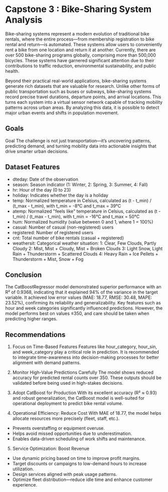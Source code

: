 # Capstone 3 : Bike-Sharing System Analysis

Bike-sharing systems represent a modern evolution of traditional bike rentals, where the entire process—from membership registration to bike rental and return—is automated. These systems allow users to conveniently rent a bike from one location and return it at another. Currently, there are over 500 bike-sharing programs globally, comprising more than 500,000 bicycles. These systems have garnered significant attention due to their contributions to traffic reduction, environmental sustainability, and public health.

Beyond their practical real-world applications, bike-sharing systems generate rich datasets that are valuable for research. Unlike other forms of public transportation such as buses or subways, bike-sharing systems record precise travel durations, departure points, and arrival locations. This turns each system into a virtual sensor network capable of tracking mobility patterns across urban areas. By analyzing this data, it is possible to detect major urban events and shifts in population movement.

## Goals
Goal
The challenge is not just transportation—it’s uncovering patterns, predicting demand, and turning mobility data into actionable insights that drive smarter urban decisions.

## Dataset Features
- dteday: Date of the observation
- season: Season indicator (1: Winter, 2: Spring, 3: Summer, 4: Fall)
- hr: Hour of the day (0 to 23)
- holiday: Indicates whether the day is a holiday
- temp: Normalized temperature in Celsius, calculated as (t - t_min) / (t_max - t_min), with t_min = -8°C and t_max = 39°C
- atemp: Normalized "feels like" temperature in Celsius, calculated as (t - t_min) / (t_max - t_min), with t_min = -16°C and t_max = 50°C
- hum: Normalized humidity (value between 0 and 1, where 1 = 100%)
- casual: Number of casual (non-registered) users
- registered: Number of registered users
- cnt: Total number of bike rentals (casual + registered)
- weathersit: Categorical weather situation:
  1: Clear, Few Clouds, Partly Cloudy
  2: Mist, Mist + Cloudy, Mist + Broken Clouds
  3: Light Snow, Light Rain + Thunderstorm + Scattered Clouds
  4: Heavy Rain + Ice Pellets + Thunderstorm + Mist, Snow + Fog

## Conclusion
The CatBoostRegressor model demonstrated superior performance with an R² of 0.9368, indicating that it explained 94% of the variance in the target variable. It achieved low error values (MAE: 18.77, RMSE: 30.48, MAPE: 23.52%), confirming its reliability and generalizability. Key features such as hour and week categories significantly influenced predictions. However, the model performs best on values ≤350, and care should be taken when predicting higher ranges.

## Recommendations
1. Focus on Time-Based Features
Features like hour_category, hour_sin, and week_category play a critical role in prediction. It is recommended to integrate time-awareness into decision-making processes for better alignment with demand patterns.

2. Monitor High-Value Predictions Carefully
The model shows reduced accuracy for predicted rental counts over 350. These outputs should be validated before being used in high-stakes decisions.

3. Adopt CatBoost for Production
With its excellent accuracy (R² ≈ 0.93) and robust generalization, the CatBoost model is well-suited for operational deployment to predict bike rental volume.

4. Operational Efficiency: Reduce Cost
With MAE of 18.77, the model helps allocate resources more precisely (fleet, staff, etc.).
- Prevents overstaffing or equipment overuse.
- Helps avoid missed opportunities due to underestimation.
- Enables data-driven scheduling of work shifts and maintenance.

5. Service Optimization: Boost Revenue
- Use dynamic pricing based on time to improve profit margins.
- Target discounts or campaigns to low-demand hours to increase utilization.
- Design services aligned with peak usage patterns.
- Optimize fleet distribution—reduce idle time and enhance customer experience.
